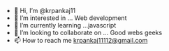 - 👋 Hi, I’m @krpankaj11
- 👀 I’m interested in ... Web development
- 🌱 I’m currently learning ...javascript
- 💞️ I’m looking to collaborate on ... Good webs geeks 
- 📫 How to reach me krpankaj11112@gmail.com

<!---
krpankaj11/krpankaj11 is a ✨ special ✨ repository because its `README.md` (this file) appears on your GitHub profile.
You can click the Preview link to take a look at your changes.
--->

